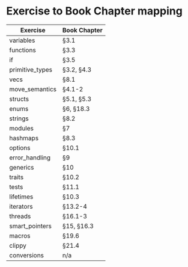 # Exercise to Book Chapter mapping

| Exercise               | Book Chapter        |
| ---------------------- | ------------------- |
| variables              | §3.1                | x
| functions              | §3.3                | x
| if                     | §3.5                | x
| primitive_types        | §3.2, §4.3          | x
| vecs                   | §8.1                |
| move_semantics         | §4.1-2              | x
| structs                | §5.1, §5.3          | x
| enums                  | §6, §18.3           |
| strings                | §8.2                |
| modules                | §7                  |
| hashmaps               | §8.3                |
| options                | §10.1               |
| error_handling         | §9                  |
| generics               | §10                 |
| traits                 | §10.2               |
| tests                  | §11.1               |
| lifetimes              | §10.3               |
| iterators              | §13.2-4             |
| threads                | §16.1-3             |
| smart_pointers         | §15, §16.3          |
| macros                 | §19.6               |
| clippy                 | §21.4               |
| conversions            | n/a                 |
